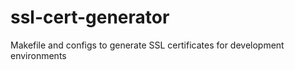 ssl-cert-generator
==================

Makefile and configs to generate SSL certificates for development environments
